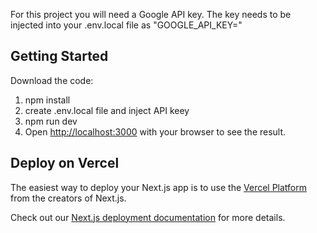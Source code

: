 For this project you will need a Google API key. The key needs to be injected into your .env.local file as "GOOGLE_API_KEY="


## Getting Started

Download the code:
1. npm install
3. create .env.local file and inject API keey
4. npm run dev
5. Open [http://localhost:3000](http://localhost:3000) with your browser to see the result.

## Deploy on Vercel

The easiest way to deploy your Next.js app is to use the [Vercel Platform](https://vercel.com/new?utm_medium=default-template&filter=next.js&utm_source=create-next-app&utm_campaign=create-next-app-readme) from the creators of Next.js.

Check out our [Next.js deployment documentation](https://nextjs.org/docs/deployment) for more details.
